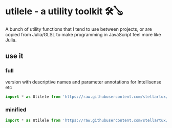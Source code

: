 # utilele - a utility toolkit 🛠🪕

A bunch of utility functions that I tend to use between projects, or are copied from Julia/GLSL to make programming in JavaScript feel more like Julia.

## use it

### full

 version with descriptive names and parameter annotations for Intellisense etc

```js
import * as Utilele from 'https://raw.githubusercontent.com/stellartux/utilele/master/utilele.js'
```

### minified

```js
import * as Utilele from 'https://raw.githubusercontent.com/stellartux/utilele/master/utilele.min.js'
```
